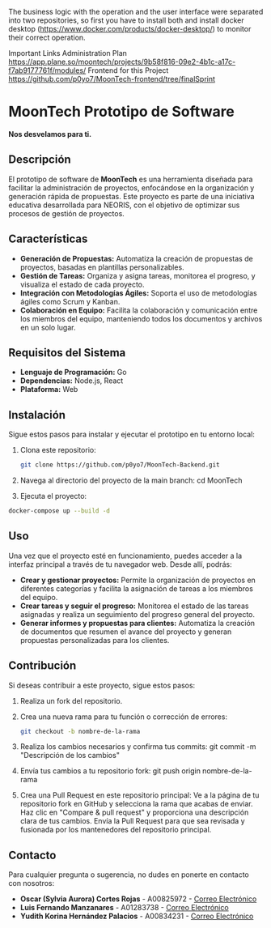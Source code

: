 The business logic with the operation and the user interface were separated into two repositories, so first you have to install both and install docker desktop (https://www.docker.com/products/docker-desktop/) to monitor their correct operation.

Important Links
Administration Plan https://app.plane.so/moontech/projects/9b58f816-09e2-4b1c-a17c-f7ab9177761f/modules/
Frontend for this Project https://github.com/p0yo7/MoonTech-frontend/tree/finalSprint

# MoonTech Prototipo de Software

**Nos desvelamos para ti.**

## Descripción

El prototipo de software de **MoonTech** es una herramienta diseñada para facilitar la administración de proyectos, enfocándose en la organización y generación rápida de propuestas. Este proyecto es parte de una iniciativa educativa desarrollada para NEORIS, con el objetivo de optimizar sus procesos de gestión de proyectos.

## Características

- **Generación de Propuestas:** Automatiza la creación de propuestas de proyectos, basadas en plantillas personalizables.
- **Gestión de Tareas:** Organiza y asigna tareas, monitorea el progreso, y visualiza el estado de cada proyecto.
- **Integración con Metodologías Ágiles:** Soporta el uso de metodologías ágiles como Scrum y Kanban.
- **Colaboración en Equipo:** Facilita la colaboración y comunicación entre los miembros del equipo, manteniendo todos los documentos y archivos en un solo lugar.

## Requisitos del Sistema

- **Lenguaje de Programación:** Go
- **Dependencias:** Node.js, React
- **Plataforma:** Web

## Instalación

Sigue estos pasos para instalar y ejecutar el prototipo en tu entorno local:

1. Clona este repositorio:
   ```bash
   git clone https://github.com/p0yo7/MoonTech-Backend.git

2. Navega al directorio del proyecto de la main branch:
cd MoonTech

3. Ejecuta el proyecto:
```bash
docker-compose up --build -d
```

## Uso

Una vez que el proyecto esté en funcionamiento, puedes acceder a la interfaz principal a través de tu navegador web. Desde allí, podrás:

- **Crear y gestionar proyectos:** Permite la organización de proyectos en diferentes categorías y facilita la asignación de tareas a los miembros del equipo.
- **Crear tareas y seguir el progreso:** Monitorea el estado de las tareas asignadas y realiza un seguimiento del progreso general del proyecto.
- **Generar informes y propuestas para clientes:** Automatiza la creación de documentos que resumen el avance del proyecto y generan propuestas personalizadas para los clientes.

## Contribución

Si deseas contribuir a este proyecto, sigue estos pasos:

1. Realiza un fork del repositorio.
2. Crea una nueva rama para tu función o corrección de errores:
   ```bash
   git checkout -b nombre-de-la-rama
3. Realiza los cambios necesarios y confirma tus commits:
git commit -m "Descripción de los cambios"

4. Envía tus cambios a tu repositorio fork:
git push origin nombre-de-la-rama

5. Crea una Pull Request en este repositorio principal:
Ve a la página de tu repositorio fork en GitHub y selecciona la rama que acabas de enviar.
Haz clic en "Compare & pull request" y proporciona una descripción clara de tus cambios.
Envía la Pull Request para que sea revisada y fusionada por los mantenedores del repositorio principal.

## Contacto

Para cualquier pregunta o sugerencia, no dudes en ponerte en contacto con nosotros:

- **Oscar (Sylvia Aurora) Cortes Rojas** - A00825972 - [Correo Electrónico](mailto:correo@example.com)
- **Luis Fernando Manzanares** - A01283738 - [Correo Electrónico](mailto:correo@example.com)
- **Yudith Korina Hernández Palacios** - A00834231 - [Correo Electrónico](mailto:correo@example.com)





